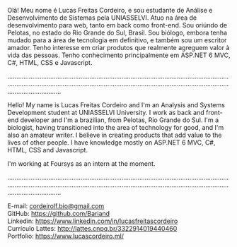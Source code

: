 Olá! Meu nome é Lucas Freitas Cordeiro, e sou estudante de Análise e Desenvolvimento de Sistemas pela UNIASSELVI. Atuo na área de desenvolvimento para web, tanto em back como front-end. Sou oriúndo de Pelotas, no estado do Rio Grande do Sul, Brasil. Sou biólogo, embora tenha mudado para a área de tecnologia em definitivo, e também sou um escritor amador. Tenho interesse em criar produtos que realmente agreguem valor à vida das pessoas. Tenho conhecimento principalmente em ASP.NET 6 MVC, C#, HTML, CSS e Javascript.

......................................................................................................................................................................................................................................................................................

Hello! My name is Lucas Freitas Cordeiro and I'm an Analysis and Systems Development student at UNIASSELVI University. I work as back and front-end developer and I'm a brazilian, from Pelotas, Rio Grande do Sul. I'm a biologist, having transitioned into the area of technology for good, and I'm also an amateur writer. I believe in creating products that add value to the lives of other people. I have knowledge mostly on ASP.NET 6 MVC, C#, HTML, CSS and Javascript.

I'm working at Foursys as an intern at the moment.

......................................................................................................................................................................................................................................................................................

E-mail: cordeirolf.bio@gmail.com <br>
GitHub: https://github.com/Bariand <br>
Linkedin: https://www.linkedin.com/in/lucasfreitascordeiro <br>
Currículo Lattes: http://lattes.cnpq.br/3322914019440460 <br>
Portfolio: https://www.lucascordeiro.ml/
